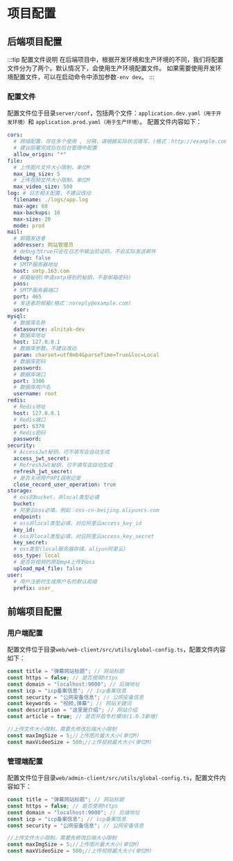 # 项目配置

## 后端项目配置
:::tip 配置文件说明
在后端项目中，根据开发环境和生产环境的不同，我们将配置文件分为了两个。默认情况下，会使用生产环境配置文件。
如果需要使用开发环境配置文件，可以在启动命令中添加参数`-env dev`。
:::
### 配置文件
配置文件位于目录`server/conf`，包括两个文件：`application.dev.yaml（用于开发环境）`和 `application.prod.yaml（用于生产环境）`。
配置文件内容如下：
```yaml
cors:
  # 跨域配置，存在多个使用 , 分隔，请根据实际状况填写，(格式：http://example.com)
  # 建议部署完成后在后台管理中配置
  allow_origin: "*"
file:
  # 上传图片文件大小限制，单位M
  max_img_size: 5
  # 上传视频文件大小限制，单位M
  max_video_size: 500
log: # 日志相关配置，不建议改动
  filename: ./logs/app.log
  max-age: 60
  max-backups: 10
  max-size: 20
  mode: prod
mail:
  # 邮箱发送者
  addresser: 网站管理员
  # debug为true只会在日志中输出验证码，不会实际发送邮件
  debug: false
  # SMTP服务器地址
  host: smtp.163.com
  # 邮箱秘钥(申请smtp得到的秘钥，不是邮箱密码)
  pass: 
  # SMTP服务器端口
  port: 465
  # 发送者的邮箱(格式：noreply@example.com)
  user: 
mysql:
  # 数据库名称
  datasource: alnitak-dev
  # 数据库地址
  host: 127.0.0.1
  # 数据库参数，不建议改动
  param: charset=utf8mb4&parseTime=True&loc=Local
  # 数据库密码
  password: 
  # 数据库端口
  port: 3306
  # 数据库用户名
  username: root
redis:
  # Redis地址
  host: 127.0.0.1
  # Redis端口
  port: 6379
  # Redis密码
  password: 
security:
  # AccessJwt秘钥，可不填写会自动生成
  access_jwt_secret: 
  # RefreshJwt秘钥，可不填写会自动生成
  refresh_jwt_secret: 
  # 是否关闭用户API调用记录
  close_record_user_operation: true
storage:
  # oss的bucket，非local类型必填
  bucket: 
  # 阿里云oss必填，例如：oss-cn-beijing.aliyuncs.com
  endpoint: 
  # oss非local类型必填，对应阿里云access_key_id
  key_id: 
  # oss非local类型必填，对应阿里云access_key_secret
  key_secret: 
  # oss类型(local服务器存储，aliyun阿里云)
  oss_type: local
  # 是否将视频的原始mp4上传到oss
  upload_mp4_file: false
user:
  # 用户注册时生成用户名的默认前缀
  prefix: user_

```

## 前端项目配置

### 用户端配置
配置文件位于目录`web/web-client/src/utils/global-config.ts`，配置文件内容如下：
```js
const title = "弹幕网站标题"; // 网站标题
const https = false; // 是否使用https
const domain = "localhost:9000"; // 后端地址
const icp = "icp备案信息"; // icp备案信息
const security = "公网安备信息"; // 公网安备信息
const keywords = "视频,弹幕"; // 网站关键词
const description = "这里是介绍"; // 网站介绍
const article = true; // 是否开启专栏模块(1.0.3新增)

//上传文件大小限制，需要先修改后端大小限制
const maxImgSize = 5;//上传图片最大大小(单位M)
const maxVideoSize = 500;//上传视频最大大小(单位M)
```

### 管理端配置
配置文件位于目录`web/admin-client/src/utils/global-config.ts`，配置文件内容如下：
```js
const title = "弹幕网站标题"; // 网站标题
const https = false; // 是否使用https
const domain = "localhost:9000"; // 后端地址
const icp = "icp备案信息"; // icp备案信息
const security = "公网安备信息"; // 公网安备信息

//上传文件大小限制，需要先修改后端大小限制
const maxImgSize = 5;//上传图片最大大小(单位M)
const maxVideoSize = 500;//上传视频最大大小(单位M)
```